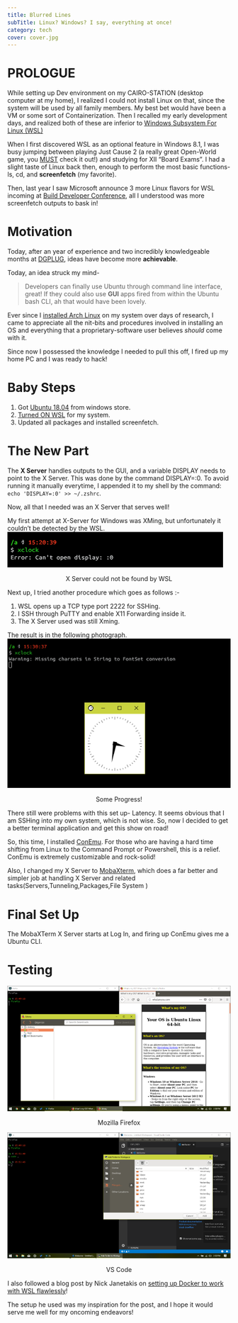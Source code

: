 ```yaml
---
title: Blurred Lines
subTitle: Linux? Windows? I say, everything at once!
category: tech
cover: cover.jpg
---
```

# PROLOGUE

While setting up Dev environment on my CAIRO-STATION (desktop computer at my home), I realized I could not install Linux on that, since the system will be used by all family members. My best bet would have been a VM or some sort of Containerization. Then I recalled my early development days, and realized both of these are inferior to [Windows Subsystem For Linux (WSL)](https://www.howtogeek.com/249966/how-to-install-and-use-the-linux-bash-shell-on-windows-10/)

When I first discovered WSL as an optional feature in Windows 8.1, I was busy jumping between playing Just Cause 2 (a really great Open-World game, you [MUST](https://www.youtube.com/watch?v=oTXqYg_S4Ps) check it out!) and studying for XII “Board Exams”. I had a slight taste of Linux back then, enough to perform the most basic functions- ls, cd, and **screenfetch** (my favorite).

Then, last year I saw Microsoft announce 3 more Linux flavors for WSL incoming at [Build Developer Conference](https://techcrunch.com/2017/05/11/microsofts-bash-on-windows-10-goes-beyond-ubuntu-and-gets-support-for-fedora-and-suse-too/), all I understood was more screenfetch outputs to bask in!
# Motivation

Today, after an year of experience and two incredibly knowledgeable months at [DGPLUG](https://mindretfarc.wordpress.com/2018/07/10/dgplug/), ideas have become more **achievable**.

Today, an idea struck my mind-

> Developers can finally use Ubuntu through command line interface, great! If they could also use **GUI** apps fired from within the Ubuntu bash CLI, ah that would have been lovely.

Ever since I [installed Arch Linux](https://notes.piyush.tech/arch_zero_to_one/) on my system over days of research, I came to appreciate all the nit-bits and procedures involved in installing an OS and everything that a proprietary-software user believes *should* come with it.

Since now I possessed the knowledge I needed to pull this off, I fired up my home PC and I was ready to hack!
# Baby Steps

1. Got [Ubuntu 18.04](https://www.microsoft.com/en-us/p/ubuntu-1804/9n9tngvndl3q?activetab=pivot%3aoverviewtab) from windows store.
2. [Turned ON WSL](https://docs.microsoft.com/en-us/windows/wsl/install-win10) for my system.
3. Updated all packages and installed screenfetch.

# The New Part

The **X Server** handles outputs to the GUI, and a variable DISPLAY needs to point to the X Server. This was done by the command DISPLAY=:0. To avoid running it manually everytime, I appended it to my shell by the command: `echo 'DISPLAY=:0' >> ~/.zshrc`.

Now, all that I needed was an X Server that serves well!

My first attempt at X-Server for Windows was XMing, but unfortunately it couldn’t be detected by the WSL.
![XMINGnotDetected](xmingnotdetected.png)
<p align='center'>X Server could not be found by WSL</p>

Next up, I tried another procedure which goes as follows :-

1. WSL opens up a TCP type port 2222 for SSHing.  
2. I SSH through PuTTY and enable X11 Forwarding inside it.
3. The X Server used was still Xming.

The result is in the following photograph.
![XMingDetected](xmingdetected.png)
<p align='center'>Some Progress!</p>

There still were problems with this set up- Latency. It seems obvious that I am SSHing into my own system, which is not wise. So, now I decided to get a better terminal application and get this show on road!

So, this time, I installed [ConEmu](https://conemu.github.io/). For those who are having a hard time shifting from Linux to the Command Prompt or Powershell, this is a relief. ConEmu is extremely customizable and rock-solid!

Also, I changed my X Server to [MobaXterm](https://mobaxterm.mobatek.net/), which does a far better and simpler job at handling X Server and related tasks(Servers,Tunneling,Packages,File System )
# Final Set Up

The MobaXTerm X Server starts at Log In, and firing up ConEmu gives me a Ubuntu CLI.
# Testing

 
![XMingDetected](xmingdetected1.png)

<p align='center'>Mozilla Firefox</p>

![XMingDetected2](xmingdetected2.png)

<p align='center'>VS Code</p>

I also followed a blog post by Nick Janetakis on [setting up Docker to work with WSL flawlessly](https://nickjanetakis.com/blog/setting-up-docker-for-windows-and-wsl-to-work-flawlessly)!

The setup he used was my inspiration for the post, and I hope it would serve me well for my oncoming endeavors!
